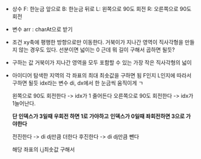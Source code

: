 - 상수
  F: 한눈금 앞으로
  B: 한눈금 뒤로
  L: 왼쪽으로 90도 회전
  R: 오른쪽으로 90도 회전
- 변수
  arr : charAt으로 받기
- 조건
  xy축에 평행한 방향으로만 이동한다.
  거북이가 지나간 영역이 직사각형을 만들지 않는 경우도 있다. 선분이면 넓이는 0 근데 뭐 길이 구해서 곱하면 될듯?

- 구하는 값
  거북이가 지나간 영역을 모두 포함할 수 있는 가장 작은 직사각형의 넓이
- 아이디어
  탐색한 지역의 각 좌표의 최대 최솟값을 구하면 됨
  F인지 L인지에 따라서 구하면 될듯
  idx라는 변수 di, dx에서 한 눈금씩 움직이게 ㄱ

  왼쪽으로 90도 회전한다 -> idx가 1 줄어든다
  오른쪽으로 90도 회전한다 -> idx가 1늘어난다.

  **단 인덱스가 3일때 우회전 하면 1로 가야하고**
  **인덱스가 0일때 좌회전하면 3으로 가야한다**

  전진한다 -> di dj만큼 더한다
  후진한다 -> di dj만큼 뺀다

  해당 좌표의 i,j최솟값 구해서
